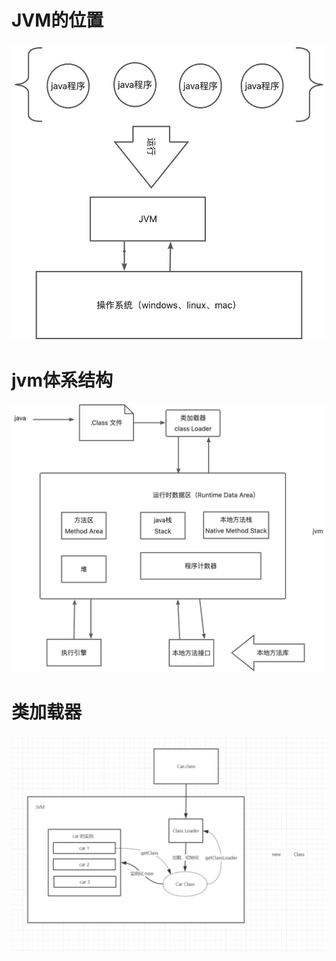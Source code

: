 # JVM的位置
![](./images/1666881587334-48b949c8-d729-4863-b005-c5b7dc275eaa.jpeg)
# jvm体系结构
![](./images/1666882372684-4be98552-722e-4f5b-abbd-238137df0863.jpeg)
# 类加载器
![image.png](./images/1666885012657-b0fdcae7-2cb9-4e13-b07a-0442dac8db83.png)
